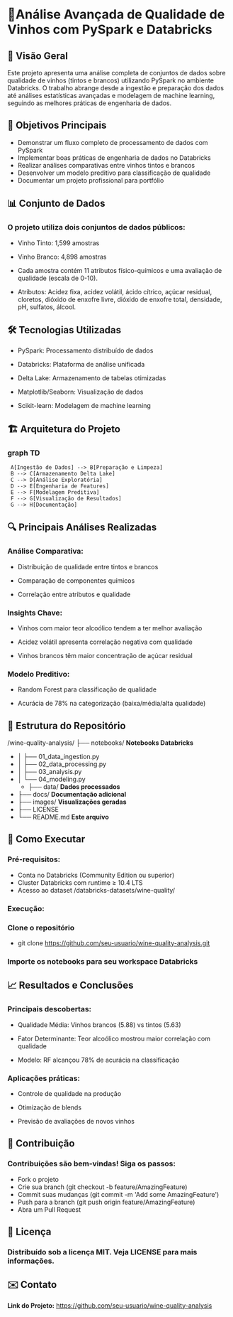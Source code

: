 # 🍷Análise Avançada de Qualidade de Vinhos com PySpark e Databricks

## 📌 Visão Geral
Este projeto apresenta uma análise completa de conjuntos de dados sobre qualidade de vinhos (tintos e brancos) utilizando PySpark no ambiente Databricks. O trabalho abrange desde a ingestão e preparação dos dados até análises estatísticas avançadas e modelagem de machine learning, seguindo as melhores práticas de engenharia de dados.

## 🧠 Objetivos Principais
- Demonstrar um fluxo completo de processamento de dados com PySpark
- Implementar boas práticas de engenharia de dados no Databricks
- Realizar análises comparativas entre vinhos tintos e brancos
- Desenvolver um modelo preditivo para classificação de qualidade
- Documentar um projeto profissional para portfólio

## 📊 Conjunto de Dados
### O projeto utiliza dois conjuntos de dados públicos:

- Vinho Tinto: 1,599 amostras

- Vinho Branco: 4,898 amostras

- Cada amostra contém 11 atributos físico-químicos e uma avaliação de qualidade (escala de 0-10).

- Atributos: Acidez fixa, acidez volátil, ácido cítrico, açúcar residual, cloretos, dióxido de enxofre livre, dióxido de enxofre total, densidade, pH, sulfatos, álcool.

## 🛠️ Tecnologias Utilizadas
- PySpark: Processamento distribuído de dados

- Databricks: Plataforma de análise unificada

- Delta Lake: Armazenamento de tabelas otimizadas

- Matplotlib/Seaborn: Visualização de dados

- Scikit-learn: Modelagem de machine learning

## 🏗️ Arquitetura do Projeto

### graph TD
     A[Ingestão de Dados] --> B[Preparação e Limpeza]
     B --> C[Armazenamento Delta Lake]
     C --> D[Análise Exploratória]
     D --> E[Engenharia de Features]
     E --> F[Modelagem Preditiva]
     F --> G[Visualização de Resultados]
     G --> H[Documentação]

## 🔍 Principais Análises Realizadas
### Análise Comparativa:

- Distribuição de qualidade entre tintos e brancos

- Comparação de componentes químicos

- Correlação entre atributos e qualidade

### Insights Chave:

- Vinhos com maior teor alcoólico tendem a ter melhor avaliação

- Acidez volátil apresenta correlação negativa com qualidade

- Vinhos brancos têm maior concentração de açúcar residual

### Modelo Preditivo:

- Random Forest para classificação de qualidade

- Acurácia de 78% na categorização (baixa/média/alta qualidade)

## 📂 Estrutura do Repositório

 /wine-quality-analysis/
├── notebooks/                 **Notebooks Databricks**
- │      ├── 01_data_ingestion.py
-  │     ├── 02_data_processing.py
-  │     ├── 03_analysis.py
-  │     └── 04_modeling.py
   - ├── data/                     **Dados processados**
-  ├── docs/                      **Documentação adicional**
-  ├── images/                    **Visualizações geradas**
-  ├── LICENSE
-  └── README.md                  **Este arquivo**

## 🚀 Como Executar
### Pré-requisitos:

- Conta no Databricks (Community Edition ou superior)
- Cluster Databricks com runtime ≥ 10.4 LTS
- Acesso ao dataset /databricks-datasets/wine-quality/

### Execução:

### Clone o repositório
- git clone https://github.com/seu-usuario/wine-quality-analysis.git

### Importe os notebooks para seu workspace Databricks

## 📈 Resultados e Conclusões
### Principais descobertas:

- Qualidade Média: Vinhos brancos (5.88) vs tintos (5.63)

- Fator Determinante: Teor alcoólico mostrou maior correlação com qualidade

- Modelo: RF alcançou 78% de acurácia na classificação

### Aplicações práticas:

- Controle de qualidade na produção

- Otimização de blends

- Previsão de avaliações de novos vinhos

## 🤝 Contribuição
### Contribuições são bem-vindas! Siga os passos:

- Fork o projeto
- Crie sua branch (git checkout -b feature/AmazingFeature)
- Commit suas mudanças (git commit -m 'Add some AmazingFeature')
- Push para a branch (git push origin feature/AmazingFeature)
- Abra um Pull Request

## 📜 Licença
### Distribuído sob a licença MIT. Veja LICENSE para mais informações.

## ✉️ Contato
**Link do Projeto:** https://github.com/seu-usuario/wine-quality-analysis

